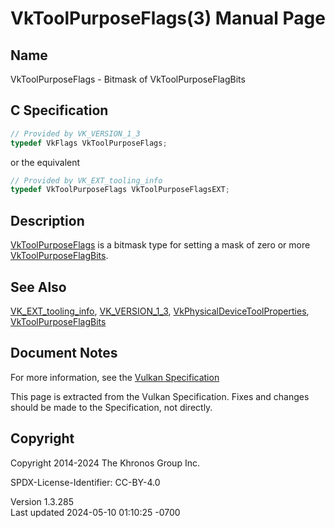 # VkToolPurposeFlags(3) Manual Page

## Name

VkToolPurposeFlags - Bitmask of VkToolPurposeFlagBits



## <a href="#_c_specification" class="anchor"></a>C Specification

``` c
// Provided by VK_VERSION_1_3
typedef VkFlags VkToolPurposeFlags;
```

or the equivalent

``` c
// Provided by VK_EXT_tooling_info
typedef VkToolPurposeFlags VkToolPurposeFlagsEXT;
```

## <a href="#_description" class="anchor"></a>Description

[VkToolPurposeFlags](https://registry.khronos.org/vulkan/specs/1.3-extensions/man/html/VkToolPurposeFlags.html) is a bitmask type for
setting a mask of zero or more
[VkToolPurposeFlagBits](https://registry.khronos.org/vulkan/specs/1.3-extensions/man/html/VkToolPurposeFlagBits.html).

## <a href="#_see_also" class="anchor"></a>See Also

[VK_EXT_tooling_info](https://registry.khronos.org/vulkan/specs/1.3-extensions/man/html/VK_EXT_tooling_info.html),
[VK_VERSION_1_3](https://registry.khronos.org/vulkan/specs/1.3-extensions/man/html/VK_VERSION_1_3.html),
[VkPhysicalDeviceToolProperties](https://registry.khronos.org/vulkan/specs/1.3-extensions/man/html/VkPhysicalDeviceToolProperties.html),
[VkToolPurposeFlagBits](https://registry.khronos.org/vulkan/specs/1.3-extensions/man/html/VkToolPurposeFlagBits.html)

## <a href="#_document_notes" class="anchor"></a>Document Notes

For more information, see the <a
href="https://registry.khronos.org/vulkan/specs/1.3-extensions/html/vkspec.html#VkToolPurposeFlags"
target="_blank" rel="noopener">Vulkan Specification</a>

This page is extracted from the Vulkan Specification. Fixes and changes
should be made to the Specification, not directly.

## <a href="#_copyright" class="anchor"></a>Copyright

Copyright 2014-2024 The Khronos Group Inc.

SPDX-License-Identifier: CC-BY-4.0

Version 1.3.285  
Last updated 2024-05-10 01:10:25 -0700
